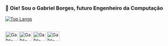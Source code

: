 ### 👋 Oie! Sou o Gabriel Borges, futuro Engenheiro da Computação

[![Top Langs](https://github-readme-stats.vercel.app/api/top-langs/?username=GabrielBorges0210&layout=compact&theme=dracula)](https://github.com/GabrielBorges0210/github-readme-stats)

<div style="display: inline_block"><br>
  <img align="center" alt="Gabs-Java" height="30" width="40" src="https://cdn.jsdelivr.net/gh/devicons/devicon@latest/icons/java/java-plain-wordmark.svg" />
  <img align="center" alt="Gabs-JS" height="30" width="40" src="https://cdn.jsdelivr.net/gh/devicons/devicon@latest/icons/javascript/javascript-original.svg" />
  <img align="center" alt="Gabs-Python" height="30" width="40" src="https://cdn.jsdelivr.net/gh/devicons/devicon@latest/icons/python/python-original.svg" />
  <img align="center" alt="Gabs-Cpp" height="30" width="40" src="https://cdn.jsdelivr.net/gh/devicons/devicon@latest/icons/cplusplus/cplusplus-original.svg"
  
</div>







<!--

- 🔭 I’m currently working on ...
- 🌱 I’m currently learning ...
- 👯 I’m looking to collaborate on ...
- 🤔 I’m looking for help with ...
- 💬 Ask me about ...
- 📫 How to reach me: ...
- 😄 Pronouns: ...
- ⚡ Fun fact: ...
-->
